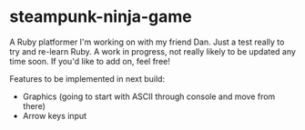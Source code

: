 # steampunk-ninja-game
A Ruby platformer I'm working on with my friend Dan. Just a test really to try and re-learn Ruby.
A work in progress, not really likely to be updated any time soon. If you'd like to add on, feel free!

Features to be implemented in next build:
- Graphics (going to start with ASCII through console and move from there)
- Arrow keys input
